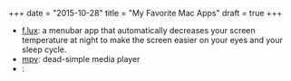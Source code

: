 +++
date = "2015-10-28"
title = "My Favorite Mac Apps"
draft = true
+++

- [f.lux](https://justgetflux.com/): a menubar app that automatically decreases your screen temperature at night to make the screen easier on your eyes and your sleep cycle.
- [mpv](https://mpv.io/): dead-simple media player
- []():
